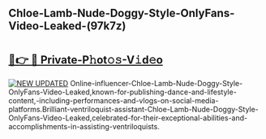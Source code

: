 ## Chloe-Lamb-Nude-Doggy-Style-OnlyFans-Video-Leaked-(97k7z)


# <h2><a href="https://mediaupload.pro?-19M">🔗👉 🔴 Private-P𝚑ot𝚘𝚜-V𝚒d𝚎o</a></h2>

[![NEW UPDATED](https://i.imgur.com/0qMVB7G.gif)](https://mediaupload.pro?-19M)
Online-influencer-Chloe-Lamb-Nude-Doggy-Style-OnlyFans-Video-Leaked,known-for-publishing-dance-and-lifestyle-content,-including-performances-and-vlogs-on-social-media-platforms.Brilliant-ventriloquist-assistant-Chloe-Lamb-Nude-Doggy-Style-OnlyFans-Video-Leaked,celebrated-for-their-exceptional-abilities-and-accomplishments-in-assisting-ventriloquists.  